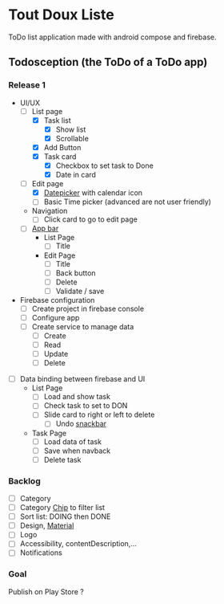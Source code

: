 # Tout Doux Liste

ToDo list application made with android compose and firebase.

## Todosception (the ToDo of a ToDo app)

### Release 1

- UI/UX
  - [ ] List page
    - [x] Task list
      - [x] Show list
      - [x] Scrollable
    - [x] Add Button
    - [x] Task card
      - [x] Checkbox to set task to Done
      - [x] Date in card
  - [ ] Edit page
    - [x] [Datepicker](https://developer.android.com/develop/ui/compose/components/datepickers) with calendar icon
    - [ ] Basic Time picker (advanced are not user friendly)
  - Navigation
    - [ ] Click card to go to edit page
  - [ ] [App bar](https://developer.android.com/develop/ui/compose/components/app-bars)
    - List Page
      - [ ] Title
    - Edit Page
      - [ ] Title
      - [ ] Back button
      - [ ] Delete
      - [ ] Validate / save
- Firebase configuration
  - [ ] Create project in firebase console
  - [ ] Configure app
  - [ ] Create service to manage data
    - [ ] Create
    - [ ] Read
    - [ ] Update
    - [ ] Delete
- [ ] Data binding between firebase and UI
  - List Page
    - [ ] Load and show task
    - [ ] Check task to set to DON
    - [ ] Slide card to right or left to delete
      - [ ] Undo [snackbar](https://developer.android.com/develop/ui/compose/components/snackbar)
  - Task Page
    - [ ] Load data of task
    - [ ] Save when navback
    - [ ] Delete task

### Backlog
  
- [ ] Category
- [ ] Category [Chip](https://developer.android.com/develop/ui/compose/components/chip) to filter list
- [ ] Sort list: DOING then DONE
- [ ] Design, [Material](https://m3.material.io/)
- [ ] Logo
- [ ] Accessibility, contentDescription,...
- [ ] Notifications

### Goal

Publish on Play Store ?